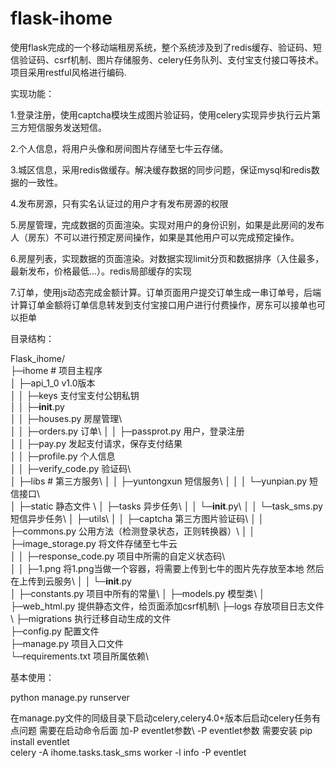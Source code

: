 # flask-ihome

使用flask完成的一个移动端租房系统，整个系统涉及到了redis缓存、验证码、短信验证码、csrf机制、图片存储服务、celery任务队列、支付宝支付接口等技术。项目采用restful风格进行编码.

实现功能：
  
  1.登录注册，使用captcha模块生成图片验证码，使用celery实现异步执行云片第三方短信服务发送短信。
  
  2.个人信息，将用户头像和房间图片存储至七牛云存储。
  
  3.城区信息，采用redis做缓存。解决缓存数据的同步问题，保证mysql和redis数据的一致性。
  
  4.发布房源，只有实名认证过的用户才有发布房源的权限
  
  5.房屋管理，完成数据的页面渲染。实现对用户的身份识别，如果是此房间的发布人（房东）不可以进行预定房间操作，如果是其他用户可以完成预定操作。
  
  6.房屋列表，实现数据的页面渲染。对数据实现limit分页和数据排序（入住最多，最新发布，价格最低...）。redis局部缓存的实现
  
  7.订单，使用js动态完成金额计算。订单页面用户提交订单生成一串订单号，后端计算订单金额将订单信息转发到支付宝接口用户进行付费操作，房东可以接单也可以拒单
  
目录结构：

  Flask_ihome/\
  ├─ihome # 项目主程序\
  │  ├─api_1_0   v1.0版本\
  │  │  ├─keys   支付宝支付公钥私钥\
  │  │  ├─__init__.py \
  │  │  ├─houses.py  房屋管理\  
  │  │  ├─orders.py  订单\ 
  │  │  ├─passprot.py  用户，登录注册\
  │  │  ├─pay.py  发起支付请求，保存支付结果\
  │  │  ├─profile.py  个人信息\
  │  │  ├─verify_code.py 验证码\  
  │  ├─libs # 第三方服务\ 
  │  │  ├─yuntongxun  短信服务\ 
  │  │  │  └─yunpian.py 短信接口\  
  │  ├─static  静态文件  \ 
  │  ├─tasks   异步任务\ 
  │  │  └─__init__.py\ 
  │  │  └─task_sms.py 短信异步任务\ 
  │  ├─utils\ 
  │  │  ├─captcha  第三方图片验证码\ 
  │  │  ├─commons.py  公用方法（检测登录状态，正则转换器）\ 
  │  │  ├─image_storage.py 将文件存储至七牛云\
  │  │  ├─response_code.py  项目中所需的自定义状态码\  
  │  │  ├─1.png  将1.png当做一个容器，将需要上传到七牛的图片先存放至本地 然后在上传到云服务\ 
  │  │  └─__init__.py\
  │  ├─constants.py   项目中所有的常量\ 
  │  ├─models.py   模型类\ 
  │  ├─web_html.py   提供静态文件，给页面添加csrf机制\ 
  ├─logs   存放项目日志文件\ 
  ├─migrations  执行迁移自动生成的文件\
  ├─config.py  配置文件\
  ├─manage.py  项目入口文件\
  └─requirements.txt   项目所属依赖\
   


基本使用：

  python manage.py runserver 
  
  在manage.py文件的同级目录下启动celery,celery4.0+版本后启动celery任务有点问题 需要在启动命令后面 加-P eventlet参数\ 
  -P eventlet参数 需要安装  pip install eventlet\
  celery -A ihome.tasks.task_sms worker -l info -P eventlet
